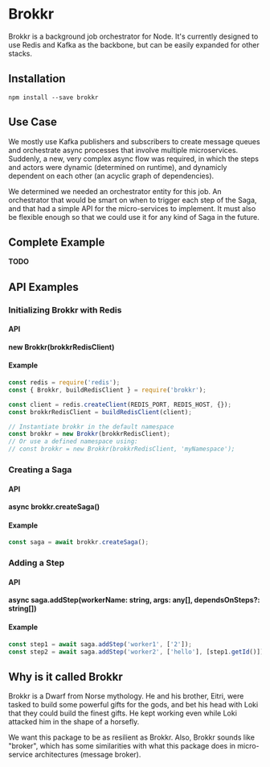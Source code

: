 # Brokkr

Brokkr is a background job orchestrator for Node. It's currently designed to use Redis and Kafka as the backbone, but can be easily expanded for other stacks.

## Installation

`npm install --save brokkr`

## Use Case

We mostly use Kafka publishers and subscribers to create message queues and orchestrate async processes that involve multiple microservices. Suddenly, a new, very complex async flow was required, in which the steps and actors were dynamic (determined on runtime), and dynamicly dependent on each other (an acyclic graph of dependencies).

We determined we needed an orchestrator entity for this job. An orchestrator that would be smart on when to trigger each step of the Saga, and that had a simple API for the micro-services to implement. It must also be flexible enough so that we could use it for any kind of Saga in the future.

## Complete Example

**TODO**

## API Examples

### Initializing Brokkr with Redis

#### API

**new Brokkr(brokkrRedisClient)**

#### Example

```javascript
const redis = require('redis');
const { Brokkr, buildRedisClient } = require('brokkr');

const client = redis.createClient(REDIS_PORT, REDIS_HOST, {});
const brokkrRedisClient = buildRedisClient(client);

// Instantiate brokkr in the default namespace
const brokkr = new Brokkr(brokkrRedisClient);
// Or use a defined namespace using:
// const brokkr = new Brokkr(brokkrRedisClient, 'myNamespace');
```

### Creating a Saga

#### API

**async brokkr.createSaga()**

#### Example

```javascript
const saga = await brokkr.createSaga();
```

### Adding a Step

#### API

**async saga.addStep(workerName: string, args: any[], dependsOnSteps?: string[])**

#### Example

```javascript
const step1 = await saga.addStep('worker1', ['2']);
const step2 = await saga.addStep('worker2', ['hello'], [step1.getId()]);
```

## Why is it called Brokkr

Brokkr is a Dwarf from Norse mythology. He and his brother, Eitri, were tasked to build some powerful gifts for the gods, and bet his head with Loki that they could build the finest gifts. He kept working even while Loki attacked him in the shape of a horsefly.

We want this package to be as resilient as Brokkr. Also, Brokkr sounds like "broker", which has some similarities with what this package does in micro-service architectures (message broker).